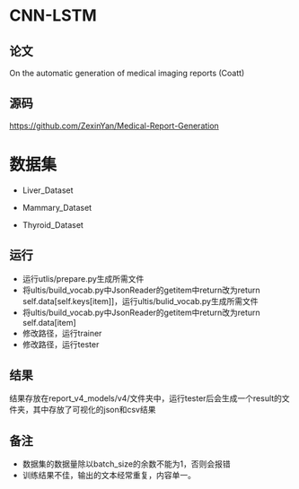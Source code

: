 # CNN-LSTM

## 论文

On the automatic generation of medical imaging reports (Coatt)

## 源码

https://github.com/ZexinYan/Medical-Report-Generation

# 数据集

- Liver_Dataset

- Mammary_Dataset

- Thyroid_Dataset

## 运行

- 运行utlis/prepare.py生成所需文件
- 将ultis/build_vocab.py中JsonReader的getitem中return改为return self.data[self.keys[item]]，运行ultis/bulid_vocab.py生成所需文件
- 将ultis/build_vocab.py中JsonReader的getitem中return改为return self.data[item]
- 修改路径，运行trainer
- 修改路径，运行tester

## 结果

结果存放在report_v4_models/v4/文件夹中，运行tester后会生成一个result的文件夹，其中存放了可视化的json和csv结果

## 备注

- 数据集的数据量除以batch_size的余数不能为1，否则会报错
- 训练结果不佳，输出的文本经常重复，内容单一。

